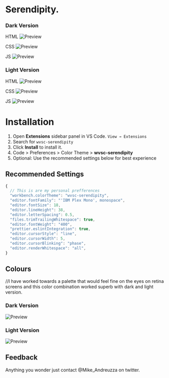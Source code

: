 # Serendipity.

### Dark Version
HTML
![Preview](https://github.com/michael-andreuzza/wvsc-serendipity/blob/master/darkHtml.png?raw=true)

CSS
![Preview](https://github.com/michael-andreuzza/wvsc-serendipity/blob/master/darkCss.png?raw=true)

JS
![Preview](https://github.com/michael-andreuzza/wvsc-serendipity/blob/master/darkJs.png?raw=true)

### Light Version
HTML
![Preview](https://github.com/michael-andreuzza/wvsc-serendipity/blob/master/lightkhtml.png?raw=true)

CSS
![Preview](https://github.com/michael-andreuzza/wvsc-serendipity/blob/master/lightCss.png?raw=true)

JS
![Preview](https://github.com/michael-andreuzza/wvsc-serendipity/blob/master/lightJs.png?raw=true)




# Installation

1. Open **Extensions** sidebar panel in VS Code. `View → Extensions`
2. Search for `wvsc-serendipity`
3. Click **Install** to install it.
4. Code > Preferences > Color Theme > **wvsc-serendipity**
5. Optional: Use the recommended settings below for best experience

## Recommended Settings

```js
{
  // This is are my personal prefferences
  "workbench.colorTheme": "wvsc-serendipity",
  "editor.fontFamily": "'IBM Plex Mono', monospace",
  "editor.fontSize": 18,
  "editor.lineHeight": 38,
  "editor.letterSpacing": 0.5,
  "files.trimTrailingWhitespace": true,
  "editor.fontWeight": "400",
  "prettier.eslintIntegration": true,
  "editor.cursorStyle": "line",
  "editor.cursorWidth": 5,
  "editor.cursorBlinking": "phase",
  "editor.renderWhitespace": "all",
}
```

## Colours
//I have worked towards a palette that would feel fine on the eyes on retina screens and this color combination worked superb with dark and light version.

### Dark Version
![Preview](https://github.com/michael-andreuzza/wvsc-serendipity/blob/master/darkColors.png?raw=true)

### Light Version
![Preview](https://github.com/michael-andreuzza/wvsc-serendipity/blob/master/lightColors.png?raw=true)


## Feedback

Anything you wonder just contact @Mike_Andreuzza on twitter.
